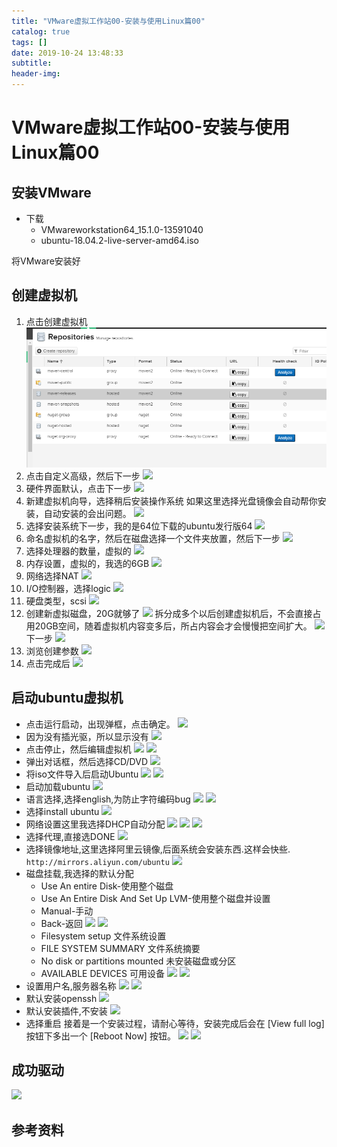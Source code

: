 ```yaml
---
title: "VMware虚拟工作站00-安装与使用Linux篇00"
catalog: true
tags: []
date: 2019-10-24 13:48:33
subtitle:
header-img:
---
```

# VMware虚拟工作站00-安装与使用Linux篇00
## 安装VMware
- 下载
    - VMwareworkstation64_15.1.0-13591040
    - ubuntu-18.04.2-live-server-amd64.iso

将VMware安装好
## 创建虚拟机
1. 点击创建虚拟机
![](1.png)
2. 点击自定义高级，然后下一步
![](2.png)
3. 硬件界面默认，点击下一步
![](3.png)
4. 新建虚拟机向导，选择稍后安装操作系统
如果这里选择光盘镜像会自动帮你安装，自动安装的会出问题。
![](4.png)
5. 选择安装系统下一步，我的是64位下载的ubuntu发行版64
![](5.png)
6. 命名虚拟机的名字，然后在磁盘选择一个文件夹放置，然后下一步
![](6.png)
7. 选择处理器的数量，虚拟的
![](7.png)
8. 内存设置，虚拟的，我选的6GB
![](8.png)
9. 网络选择NAT
![](9.png)
10. I/O控制器，选择logic
![](10.png)
11. 硬盘类型，scsi
![](11.png)
12. 创建新虚拟磁盘，20G就够了
![](12.png)
拆分成多个以后创建虚拟机后，不会直接占用20GB空间，随着虚拟机内容变多后，所占内容会才会慢慢把空间扩大。
![](13.png)
下一步
![](14.png)
13. 浏览创建参数
![](15.png)
14. 点击完成后
![](16.png)

## 启动ubuntu虚拟机
- 点击运行启动，出现弹框，点击确定。
![](17.png)
- 因为没有插光驱，所以显示没有
![](18.png)
- 点击停止，然后编辑虚拟机
![](19.png)
![](20.png)
- 弹出对话框，然后选择CD/DVD
![](21.png)
- 将iso文件导入后启动Ubuntu
![](22.png)
![](23.png)
- 启动加载ubuntu
![](24.png)
- 语言选择,选择english,为防止字符编码bug
![](25.png)
![](26.png)
- 选择install ubuntu
![](27.png)
- 网络设置这里我选择DHCP自动分配
![](28.png)
![](29.png)
![](30.png)
- 选择代理,直接选DONE
![](31.png)
- 选择镜像地址,这里选择阿里云镜像,后面系统会安装东西.这样会快些.
`http://mirrors.aliyun.com/ubuntu`
![](32.png)
- 磁盘挂载,我选择的默认分配
    - Use An entire Disk-使用整个磁盘
    - Use An Entire Disk And Set Up LVM-使用整个磁盘并设置
    - Manual-手动
    - Back-返回
![](33.png)
![](34.png)
    - Filesystem setup   文件系统设置
    - FILE SYSTEM SUMMARY    文件系统摘要
    - No disk or partitions mounted   未安装磁盘或分区
    - AVAILABLE DEVICES  可用设备
![](35.png)
![](36.png)
- 设置用户名,服务器名称
![](37.png)
![](38.png)
- 默认安装openssh
![](39.png)
- 默认安装插件,不安装
![](40.png)
- 选择重启
接着是一个安装过程，请耐心等待，安装完成后会在 [View full log] 按钮下多出一个 [Reboot Now] 按钮。
![](41.png)
![](42.png)

## 成功驱动
![](43.png)


## 参考资料
> 
